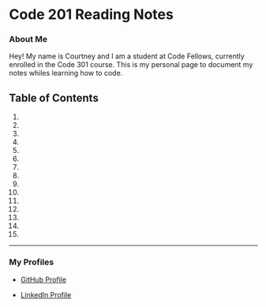 # Code 201 Reading Notes

### About Me

Hey! My name is Courtney and I am a student at Code Fellows, currently enrolled in the Code 301 course. This is my personal page to document my notes whiles learning how to code.



## Table of Contents

1. [](./notes/class-01.md)
2. [](./notes/class-02.md)
3. [](./notes/class-03.md)
4. [](./notes/class-04.md)
5. [](./notes/class-05.md)
6. [](./notes/class-06.md)
7. [](./notes/class-07.md)
8. [](./notes/class-09.md)
9. [](./notes/class-08.md)
10. [](./notes/class-10.md)
11. [](./notes/class-11.md)
12. [](./notes/class-12.md)
13. [](./notes/class-13.md)
14. [](./notes/class-14.md)
15. [](./notes/class-15.md)


---
### My Profiles
- [GitHub Profile](https://github.com/Courtskit)

- [LinkedIn Profile](https://www.linkedin.com/in/courtneycodes/)